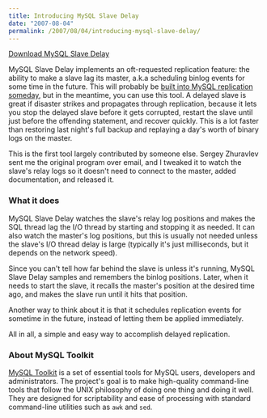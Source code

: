 ```yaml
---
title: Introducing MySQL Slave Delay
date: "2007-08-04"
permalink: /2007/08/04/introducing-mysql-slave-delay/
---
```

<p class="download">
  <a href="http://code.google.com/p/maatkit/">Download MySQL Slave Delay</a>
</p>

MySQL Slave Delay implements an oft-requested replication feature: the ability to make a slave lag its master, a.k.a scheduling binlog events for some time in the future. This will probably be [built into MySQL replication someday][1], but in the meantime, you can use this tool. A delayed slave is great if disaster strikes and propagates through replication, because it lets you stop the delayed slave before it gets corrupted, restart the slave until just before the offending statement, and recover quickly. This is a lot faster than restoring last night's full backup and replaying a day's worth of binary logs on the master.

This is the first tool largely contributed by someone else. Sergey Zhuravlev sent me the original program over email, and I tweaked it to watch the slave's relay logs so it doesn't need to connect to the master, added documentation, and released it.

### What it does

MySQL Slave Delay watches the slave's relay log positions and makes the SQL thread lag the I/O thread by starting and stopping it as needed. It can also watch the master's log positions, but this is usually not needed unless the slave's I/O thread delay is large (typically it's just milliseconds, but it depends on the network speed).

Since you can't tell how far behind the slave is unless it's running, MySQL Slave Delay samples and remembers the binlog positions. Later, when it needs to start the slave, it recalls the master's position at the desired time ago, and makes the slave run until it hits that position.

Another way to think about it is that it schedules replication events for sometime in the future, instead of letting them be applied immediately.

All in all, a simple and easy way to accomplish delayed replication.

### About MySQL Toolkit

[MySQL Toolkit][2] is a set of essential tools for MySQL users, developers and administrators. The project's goal is to make high-quality command-line tools that follow the UNIX philosophy of doing one thing and doing it well. They are designed for scriptability and ease of processing with standard command-line utilities such as `awk` and `sed`.

 [1]: http://bugs.mysql.com/bug.php?id=28760
 [2]: http://code.google.com/p/maatkit
